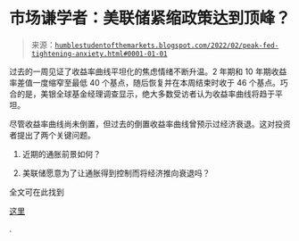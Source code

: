 <!--yml

分类：未分类

date: 2024-05-18 01:47:45

-->

# 市场谦学者：美联储紧缩政策达到顶峰？

> 来源：[`humblestudentofthemarkets.blogspot.com/2022/02/peak-fed-tightening-anxiety.html#0001-01-01`](https://humblestudentofthemarkets.blogspot.com/2022/02/peak-fed-tightening-anxiety.html#0001-01-01)

过去的一周见证了收益率曲线平坦化的焦虑情绪不断升温。2 年期和 10 年期收益率差值一度缩窄至最低 40 个基点，随后恢复并在本周结束时收于 46 个基点。巧合的是，美银全球基金经理调查显示，绝大多数受访者认为收益率曲线将趋于平坦。

尽管收益率曲线尚未倒置，但过去的倒置收益率曲线曾预示过经济衰退。这对投资者提出了两个关键问题。

1.  近期的通胀前景如何？

1.  美联储愿意为了让通胀得到控制而将经济推向衰退吗？

全文可在此找到

[这里](https://humblestudentofthemarkets.com/2022/02/19/peak-fed-tightening-anxiety/)

.
